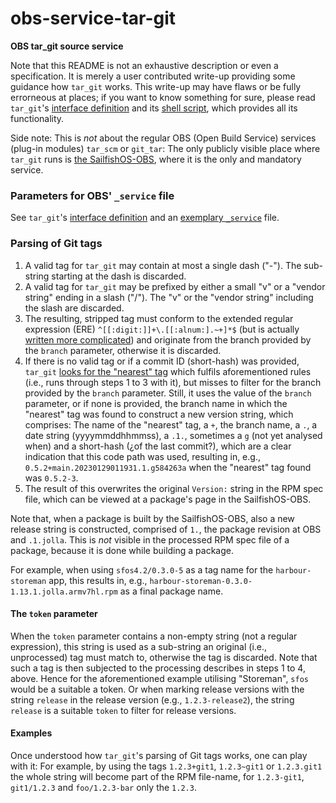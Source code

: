 # obs-service-tar-git
**OBS tar_git source service**

Note that this README is not an exhaustive description or even a specification.  It is merely a user contributed write-up providing some guidance how `tar_git` works.  This write-up may have flaws or be fully errorneous at places; if you want to know something for sure, please read `tar_git`'s [interface definition](https://github.com/MeeGoIntegration/obs-service-tar-git/blob/master/tar_git.service) and its [shell script](https://github.com/MeeGoIntegration/obs-service-tar-git/blob/master/tar_git), which provides all its functionality.

Side note: This is *not* about the regular OBS (Open Build Service) services (plug-in modules) `tar_scm` or `git_tar`: The only publicly visible place where `tar_git` runs is [the SailfishOS-OBS](https://build.merproject.org/), where it is the only and mandatory service.

### Parameters for OBS' `_service` file
See `tar_git`'s [interface definition](https://github.com/MeeGoIntegration/obs-service-tar-git/blob/master/tar_git.service) and an [exemplary `_service`](https://build.merproject.org/package/view_file/sailfishos:chum:testing/harbour-storeman-installer/_service) file.

### Parsing of Git tags
1. A valid tag for `tar_git` may contain at most a single dash ("-").  The sub-string starting at the dash is discarded.
2. A valid tag for `tar_git` may be prefixed by either a small "v" or a "vendor string" ending in a slash ("/").  The "v" or the "vendor string" including the slash are discarded.
3. The resulting, stripped tag must conform to the extended regular expression (ERE) `^[[:digit:]]+\.[[:alnum:].~+]*$` (but is actually [written more complicated](https://github.com/MeeGoIntegration/obs-service-tar-git/blob/master/tar_git#L406)) and originate from the branch provided by the `branch` parameter, otherwise it is discarded.
4. If there is no valid tag or if a commit ID (short-hash) was provided, `tar_git` [looks for the "nearest" tag](https://github.com/MeeGoIntegration/obs-service-tar-git/blob/master/tar_git#L960) which fulfils aforementioned rules (i.e., runs through steps 1 to 3 with it), but misses to filter for the branch provided by the `branch` parameter.  Still, it uses the value of the `branch` parameter, or if none is provided, the branch name in which the "nearest" tag was found to construct a new version string, which comprises: The name of the "nearest" tag, a `+`, the branch name, a `.`, a date string (yyyymmddhhmmss), a `.1.`, sometimes a `g` (not yet analysed when) and a short-hash (¿of the last commit?), which are a clear indication that this code path was used, resulting in, e.g., `0.5.2+main.20230129011931.1.g584263a` when the "nearest" tag found was `0.5.2-3`.
5. The result of this overwrites the original `Version:` string in the RPM spec file, which can be viewed at a package's page in the SailfishOS-OBS.

Note that, when a package is built by the SailfishOS-OBS, also a new release string is constructed, comprised of `1.`, the package revision at OBS and `.1.jolla`.  This is *not* visible in the processed RPM spec file of a package, because it is done while building a package.

For example, when using `sfos4.2/0.3.0-5` as a tag name for the `harbour-storeman` app, this results in, e.g., `harbour-storeman-0.3.0-1.13.1.jolla.armv7hl.rpm` as a final package name.

#### The `token` parameter
When the `token` parameter contains a non-empty string (not a regular expression), this string is used as a sub-string an original (i.e., unprocessed) tag must match to, otherwise the tag is discarded.  Note that such a tag is then subjected to the processing describes in steps 1 to 4, above.  Hence for the aforementioned example utilising "Storeman", `sfos` would be a suitable a token.  Or when marking release versions with the string `release` in the release version (e.g., `1.2.3-release2`), the string `release` is a suitable `token` to filter for release versions.

#### Examples
Once understood how `tar_git`'s parsing of Git tags works, one can play with it: For example, by using the tags `1.2.3+git1`, `1.2.3~git1` or `1.2.3.git1` the whole string will become part of the RPM file-name, for `1.2.3-git1`, `git1/1.2.3` and `foo/1.2.3-bar` only the `1.2.3`.
